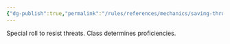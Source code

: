 ```yaml
---
{"dg-publish":true,"permalink":"/rules/references/mechanics/saving-throw/"}
---
```


Special roll to resist threats. Class determines proficiencies.